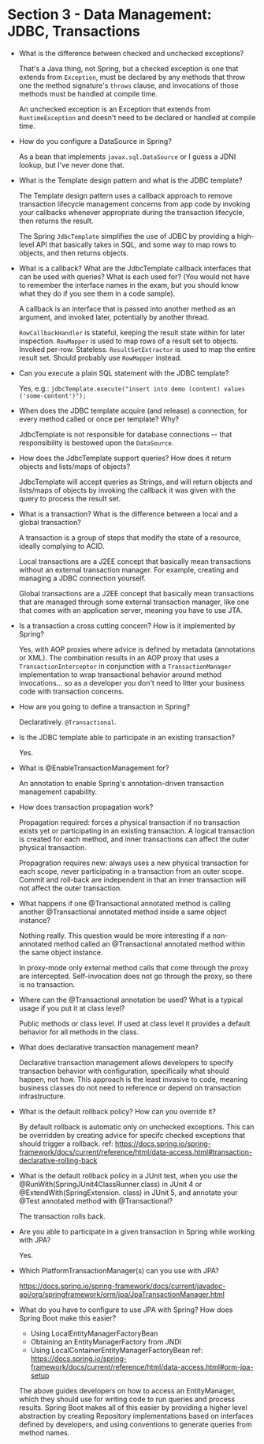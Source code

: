 #   Section 3 - Data Management: JDBC, Transactions

*   What is the difference between checked and unchecked exceptions?

    That's a Java thing, not Spring, but a checked exception is one that extends from `Exception`, must be declared
    by any methods that throw one the method signature's `throws` clause, and invocations of those methods must be
    handled at compile time.

    An unchecked exception is an Exception that extends from `RuntimeException` and doesn't need to be declared or
    handled at compile time.

*   How do you configure a DataSource in Spring?

    As a bean that implements `javax.sql.DataSource` or I guess a JDNI lookup, but I've never done that.

*   What is the Template design pattern and what is the JDBC template?

    The Template design pattern uses a callback approach to remove transaction lifecycle management concerns from app
    code by invoking your callbacks whenever appropriate during the transaction lifecycle, then returns the result.

    The Spring `JdbcTemplate` simplifies the use of JDBC by providing a high-level API that basically takes in SQL, and
    some way to map rows to objects, and then returns objects.

*   What is a callback? What are the JdbcTemplate callback interfaces that can be used with queries? What is each
used for? (You would not have to remember the interface names in the exam, but you should know what they
do if you see them in a code sample).

    A callback is an interface that is passed into another method as an argument, and invoked later, potentially by
    another thread.

    `RowCallbackHandler` is stateful, keeping the result state within for later inspection.
    `RowMapper` is used to map rows of a result set to objects. Invoked per-row. Stateless.
    `ResultSetExtractor` is used to map the entire result set. Should probably use `RowMapper` instead.

*   Can you execute a plain SQL statement with the JDBC template?

    Yes, e.g.: `jdbcTemplate.execute("insert into demo (content) values ('some-content')");`

*   When does the JDBC template acquire (and release) a connection, for every method called or once per
template? Why?

    JdbcTemplate is not responsible for database connections -- that responsibility is bestowed upon the `DataSource`.

*   How does the JdbcTemplate support queries? How does it return objects and lists/maps of objects?

    JdbcTemplate will accept queries as Strings, and will return objects and lists/maps of objects by invoking the
    callback it was given with the query to process the result set.

*   What is a transaction? What is the difference between a local and a global transaction?

    A transaction is a group of steps that modify the state of a resource, ideally complying to ACID.

    Local transactions are a J2EE concept that basically mean transactions without an external transaction manager. For
    example, creating and managing a JDBC connection yourself.

    Global transactions are a J2EE concept that basically mean transactions that are managed through some external
    transaction manager, like one that comes with an application server, meaning you have to use JTA.

*   Is a transaction a cross cutting concern? How is it implemented by Spring?

    Yes, with AOP proxies where advice is defined by metadata (annotations or XML). The combination results in an AOP
    proxy that uses a `TransactionInterceptor` in conjunction with a `TransactionManager` implementation to wrap
    transactional behavior around method invocations... so as a developer you don't need to litter your business code
    with transaction concerns.

*   How are you going to define a transaction in Spring?

    Declaratively. `@Transactional`.

*   Is the JDBC template able to participate in an existing transaction?

    Yes.

*   What is @EnableTransactionManagement for?

    An annotation to enable Spring's annotation-driven transaction management capability.

*   How does transaction propagation work?

    Propagation required: forces a physical transaction if no transaction exists yet or participating in an existing
    transaction. A logical transaction is created for each method, and inner transactions can affect the outer physical
    transaction.

    Propagration requires new: always uses a new physical transaction for each scope, never participating in a
    transaction from an outer scope. Commit and roll-back are independent in that an inner transaction will not affect
    the outer transaction.

*   What happens if one @Transactional annotated method is calling another @Transactional annotated method
inside a same object instance?

    Nothing really. This question would be more interesting if a non-annotated method called an @Transactional annotated
    method within the same object instance.

    In proxy-mode only external method calls that come through the proxy are intercepted. Self-invocation does not go
    through the proxy, so there is no transaction.

*   Where can the @Transactional annotation be used? What is a typical usage if you put it at class level?

    Public methods or class level. If used at class level it provides a default behavior for all methods in the class.

*   What does declarative transaction management mean?

    Declarative transaction management allows developers to specify transaction behavior with configuration,
    specifically what should happen, not how. This approach is the least invasive to code, meaning business classes do
    not need to reference or depend on transaction infrastructure.

*   What is the default rollback policy? How can you override it?

    By default rollback is automatic only on unchecked exceptions. This can be overridden by creating advice for specifc
    checked exceptions that should trigger a rollback.
    ref: https://docs.spring.io/spring-framework/docs/current/reference/html/data-access.html#transaction-declarative-rolling-back

*   What is the default rollback policy in a JUnit test, when you use the @RunWith(SpringJUnit4ClassRunner.class) in
    JUnit 4 or @ExtendWith(SpringExtension. class) in JUnit 5, and annotate your @Test annotated method with
    @Transactional?

    The transaction rolls back.

*   Are you able to participate in a given transaction in Spring while working with JPA?

    Yes.

*   Which PlatformTransactionManager(s) can you use with JPA?

    https://docs.spring.io/spring-framework/docs/current/javadoc-api/org/springframework/orm/jpa/JpaTransactionManager.html

*   What do you have to configure to use JPA with Spring? How does Spring Boot make this easier?

    *   Using LocalEntityManagerFactoryBean
    *   Obtaining an EntityManagerFactory from JNDI
    *   Using LocalContainerEntityManagerFactoryBean
    ref: https://docs.spring.io/spring-framework/docs/current/reference/html/data-access.html#orm-jpa-setup

    The above guides developers on how to access an EntityManager, which they should use for writing code to run queries
    and process results. Spring Boot makes all of this easier by providing a higher level abstraction by creating
    Repository implementations based on interfaces defined by developers, and using conventions to generate queries from
    method names.